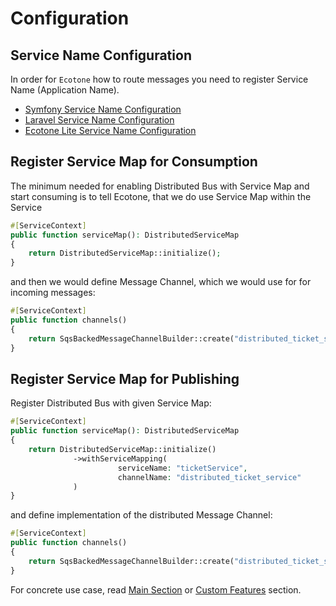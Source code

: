 # Configuration

## Service Name Configuration

In order for `Ecotone` how to route messages you need to register Service Name (Application Name).

* [Symfony Service Name Configuration](../../../../modules/symfony/symfony-ddd-cqrs-event-sourcing.md#servicename)
* [Laravel Service Name Configuration](../../../../modules/laravel/laravel-ddd-cqrs-event-sourcing.md#servicename)
* [Ecotone Lite Service Name Configuration](../../../../modules/ecotone-lite/#servicename)&#x20;

## Register Service Map for Consumption

The minimum needed for enabling Distributed Bus with Service Map and start consuming is to tell Ecotone, that we do use Service Map within the Service

```php
#[ServiceContext]
public function serviceMap(): DistributedServiceMap
{
    return DistributedServiceMap::initialize();
}
```

and then we would define Message Channel, which we would use for for incoming messages:

```php
#[ServiceContext]
public function channels()
{
    return SqsBackedMessageChannelBuilder::create("distributed_ticket_service")
}
```

## Register Service Map for Publishing

Register Distributed Bus with given Service Map:

```php
#[ServiceContext]
public function serviceMap(): DistributedServiceMap
{
    return DistributedServiceMap::initialize()
              ->withServiceMapping(
                        serviceName: "ticketService", 
                        channelName: "distributed_ticket_service"
              )
}
```

and define implementation of the distributed Message Channel:

```php
#[ServiceContext]
public function channels()
{
    return SqsBackedMessageChannelBuilder::create("distributed_ticket_service")
}
```

For concrete use case, read [Main Section](./) or [Custom Features](custom-features.md) section.
